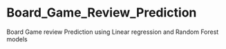 # Board_Game_Review_Prediction
Board Game review Prediction using Linear regression and Random Forest models
